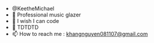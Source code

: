 -  @KeetheMichael
- 👀 Professional music glazer
- 🌱 I wish I can code
- 💞️ TDTDTD
- 📫 How to reach me : khangnguyen081107@gmail.com

<!---
KeetheMichael/KeetheMichael is a ✨ special ✨ repository because its `README.md` (this file) appears on your GitHub profile.
You can click the Preview link to take a look at your changes.
--->
